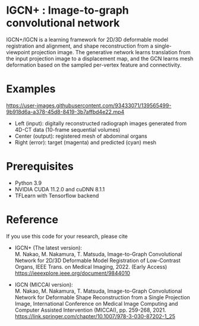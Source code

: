 # IGCN+ : Image-to-graph convolutional network 
IGCN+/IGCN is a learning framework for 2D/3D deformable model registration and alignment, and shape reconstruction from a single-viewpoint projection image. The generative network learns translation from the input projection image to a displacement map, and the GCN learns mesh deformation based on the sampled per-vertex feature and connectivity.


# Examples
https://user-images.githubusercontent.com/93433071/139565499-9b918d6a-a378-45d8-8419-3b7affbd4e22.mp4

- Left (input): digitally reconstructed radiograph images generated from 4D-CT data (10-frame sequential volumes)  
- Center (output): registered mesh of abdominal organs
- Right (error): target (magenta) and predicted (cyan) mesh  

# Prerequisites
- Python 3.9
- NVIDIA CUDA 11.2.0 and cuDNN 8.1.1
- TFLearn with Tensorflow backend

# Reference
If you use this code for your research, please cite

- IGCN+ (The latest version):  
M. Nakao, M. Nakamura, T. Matsuda, Image-to-Graph Convolutional Network for 2D/3D Deformable Model Registration of Low-Contrast Organs, IEEE Trans. on Medical Imaging, 2022. (Early Access)
https://ieeexplore.ieee.org/document/9844010

- IGCN (MICCAI version):   
M. Nakao, M. Nakamura, T. Matsuda, Image-to-Graph Convolutional Network for Deformable Shape Reconstruction from a Single Projection Image, International Conference on Medical Image Computing and Computer Assisted Intervention (MICCAI), pp. 259-268, 2021.
https://link.springer.com/chapter/10.1007/978-3-030-87202-1_25
